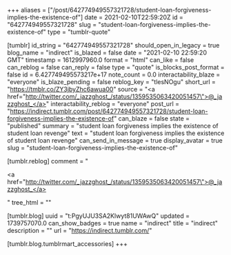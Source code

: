 +++
aliases = ["/post/642774949557321728/student-loan-forgiveness-implies-the-existence-of"]
date = 2021-02-10T22:59:20Z
id = "642774949557321728"
slug = "student-loan-forgiveness-implies-the-existence-of"
type = "tumblr-quote"

[tumblr]
id_string = "642774949557321728"
should_open_in_legacy = true
blog_name = "indirect"
is_blazed = false
date = "2021-02-10 22:59:20 GMT"
timestamp = 1612997960.0
format = "html"
can_like = false
can_reblog = false
can_reply = false
type = "quote"
is_blocks_post_format = false
id = 6.427749495573217e+17
note_count = 0.0
interactability_blaze = "everyone"
is_blaze_pending = false
reblog_key = "tlesNOgu"
short_url = "https://tmblr.co/ZY3jbyZhc6awua00"
source = "<a href=\"http://twitter.com/_jazzghost_/status/1359535063420051457\">@_jazzghost_</a>"
interactability_reblog = "everyone"
post_url = "https://indirect.tumblr.com/post/642774949557321728/student-loan-forgiveness-implies-the-existence-of"
can_blaze = false
state = "published"
summary = "student loan forgiveness implies the existence of student loan revenge"
text = "student loan forgiveness implies the existence of student loan revenge"
can_send_in_message = true
display_avatar = true
slug = "student-loan-forgiveness-implies-the-existence-of"

[tumblr.reblog]
comment = "<p><a href=\"http://twitter.com/_jazzghost_/status/1359535063420051457\">@_jazzghost_</a></p>"
tree_html = ""

[tumblr.blog]
uuid = "t:PgyUJU3SA2Klwyt81UWAwQ"
updated = 1739757070.0
can_show_badges = true
name = "indirect"
title = "indirect"
description = ""
url = "https://indirect.tumblr.com/"

[tumblr.blog.tumblrmart_accessories]
+++
